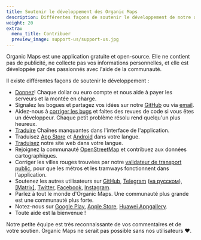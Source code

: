 ```yaml
---
title: Soutenir le développement des Organic Maps
description: Différentes façons de soutenir le développement de notre application gratuite
weight: 20
extra:
  menu_title: Contribuer
  preview_image: support-us/support-us.jpg
---
```


Organic Maps est une application gratuite et open-source. Elle ne contient pas de publicité, ne collecte pas vos informations personnelles, et elle est développée par des passionnés avec l'aide de la communauté.

Il existe différentes façons de soutenir le développement :

- [Donnez](@/donate/index.fr.md)! Chaque dollar ou euro compte et nous aide à payer les serveurs et la montée en charge.
- Signalez les bogues et partagez vos idées sur notre [GitHub](https://github.com/organicmaps/organicmaps/issues)
  ou via [email](mailto:support@organicmaps.app).
- Aidez-nous à [corriger les bugs](https://github.com/organicmaps/organicmaps/blob/master/docs/CONTRIBUTING.md)
  et faites des revues de code si vous êtes un développeur. Chaque petit problème résolu rend quelqu'un plus heureux.
- [Traduire](https://github.com/organicmaps/organicmaps/blob/master/docs/CONTRIBUTING.md#translations)
  Chaînes manquantes dans l'interface de l'application.
- Traduisez [App Store](https://github.com/organicmaps/organicmaps/tree/master/iphone/metadata/en-US)
  et [Android](https://github.com/organicmaps/organicmaps/tree/master/android/src/google/play/listings/en-US)
  dans votre langue.
- [Traduisez](https://github.com/organicmaps/organicmaps.github.io) notre site web dans votre langue.
- Rejoignez la communauté [OpenStreetMap](https://www.openstreetmap.org/about) et contribuez aux données cartographiques.
- Corriger les villes rouges trouvées par notre [validateur de transport public](https://cdn.organicmaps.app/subway/), pour que les métros et les tramways fonctionnent dans l'application.
- Soutenez les autres utilisateurs sur [GitHub](https://github.com/organicmaps/organicmaps/issues),
  [Telegram](https://t.me/OrganicMaps) ([на русском](https://t.me/OrganicMapsRu)),
  [[Matrix]](https://matrix.to/#/#organicmaps:matrix.org),
  [Twitter](https://twitter.com/OrganicMapsApp), [Facebook](https://facebook.com/OrganicMaps),
  [Instagram](https://instagram.com/OrganicMaps.app).
- Parlez à tout le monde d'Organic Maps. Une communauté plus grande est une communauté plus forte.
- Notez-nous sur [Google Play](market://details?id=app.organicmaps),
  [Apple Store](https://itunes.apple.com/app/id1567437057?action=write-review),
  [Huawei Appgallery](appmarket://details?id=app.organicmaps).
- Toute aide est la bienvenue !

Notre petite équipe est très reconnaissante de vos commentaires et de votre soutien. Organic Maps ne serait pas possible sans nos utilisateurs ❤️.
